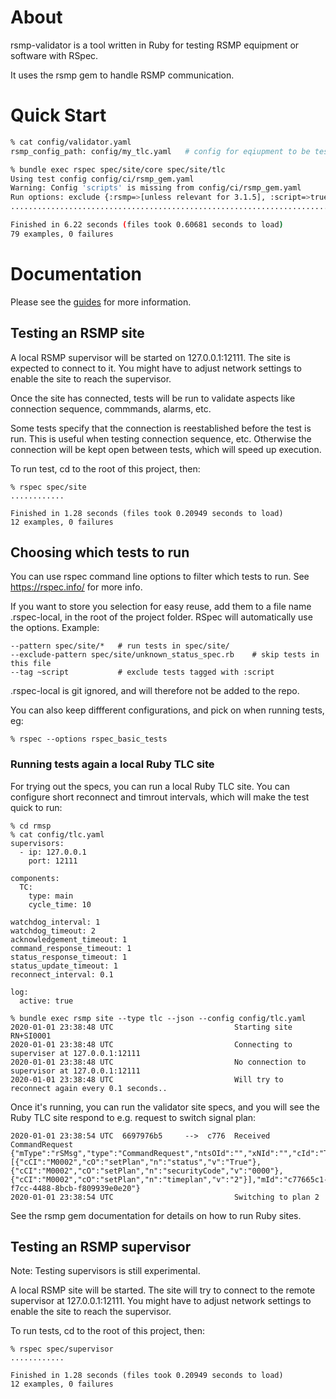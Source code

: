 # About
rsmp-validator is a tool written in Ruby for testing RSMP equipment or software with RSpec.

It uses the rsmp gem to handle RSMP communication.

# Quick Start

```sh
% cat config/validator.yaml 
rsmp_config_path: config/my_tlc.yaml   # config for eqiupment to be tested

% bundle exec rspec spec/site/core spec/site/tlc
Using test config config/ci/rsmp_gem.yaml
Warning: Config 'scripts' is missing from config/ci/rsmp_gem.yaml
Run options: exclude {:rsmp=>[unless relevant for 3.1.5], :script=>true}
...............................................................................

Finished in 6.22 seconds (files took 0.60681 seconds to load)
79 examples, 0 failures
```

# Documentation
Please see the [guides](guides/introction.md) for more information.

## Testing an RSMP site
A local RSMP supervisor will be started on 127.0.0.1:12111. The site is expected to connect to it. You might have to adjust network settings to enable the site to reach the supervisor.

Once the site has connected, tests will be run to validate aspects like connection sequence, commmands, alarms, etc.

Some tests specify that the connection is reestablished before the test is run. This is useful when testing connection sequence, etc. Otherwise the connection will be kept open between tests, which will speed up execution.

To run test, cd to the root of this project, then:
	
```
% rspec spec/site
............

Finished in 1.28 seconds (files took 0.20949 seconds to load)
12 examples, 0 failures
```

## Choosing which tests to run
You can use rspec command line options to filter which tests to run. See https://rspec.info/ for more info.

If you want to store you selection for easy reuse, add them to a file name .rspec-local, in the root of the project folder. RSpec will automatically use the options. Example:

```
--pattern spec/site/*   # run tests in spec/site/
--exclude-pattern spec/site/unknown_status_spec.rb    # skip tests in this file
--tag ~script           # exclude tests tagged with :script
```

 .rspec-local is git ignored, and will therefore not be added to the repo. 

You can also keep diffferent configurations, and pick on when running tests, eg:

```
% rspec --options rspec_basic_tests
```

### Running tests again a local Ruby TLC site
For trying out the specs, you can run a local Ruby TLC site. You can configure short reconnect and timrout intervals, which will make the test quick to run:

```
% cd rmsp
% cat config/tlc.yaml
supervisors:
  - ip: 127.0.0.1
    port: 12111

components:
  TC:
    type: main
    cycle_time: 10

watchdog_interval: 1
watchdog_timeout: 2
acknowledgement_timeout: 1
command_response_timeout: 1
status_response_timeout: 1
status_update_timeout: 1
reconnect_interval: 0.1

log:
  active: true

% bundle exec rsmp site --type tlc --json --config config/tlc.yaml
2020-01-01 23:38:48 UTC                           Starting site RN+SI0001
2020-01-01 23:38:48 UTC                           Connecting to superviser at 127.0.0.1:12111
2020-01-01 23:38:48 UTC                           No connection to supervisor at 127.0.0.1:12111
2020-01-01 23:38:48 UTC                           Will try to reconnect again every 0.1 seconds..
```

Once it's running, you can run the validator site specs, and you will see the Ruby TLC site respond to e.g. request to switch signal plan:

```
2020-01-01 23:38:54 UTC  6697976b5     -->  c776  Received CommandRequest {"mType":"rSMsg","type":"CommandRequest","ntsOId":"","xNId":"","cId":"TC","arg":[{"cCI":"M0002","cO":"setPlan","n":"status","v":"True"},{"cCI":"M0002","cO":"setPlan","n":"securityCode","v":"0000"},{"cCI":"M0002","cO":"setPlan","n":"timeplan","v":"2"}],"mId":"c77665c1-f7cc-4488-8bcb-f809939e0e20"}
2020-01-01 23:38:54 UTC                           Switching to plan 2
```

See the rsmp gem documentation for details on how to run Ruby sites.

## Testing an RSMP supervisor
Note: Testing supervisors is still experimental.

A local RSMP site will be started. The site will try to connect to the remote supervisor at 127.0.0.1:12111. You might have to adjust network settings to enable the site to reach the supervisor.

To run tests, cd to the root of this project, then:
	
```
% rspec spec/supervisor
............

Finished in 1.28 seconds (files took 0.20949 seconds to load)
12 examples, 0 failures
```


